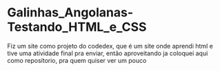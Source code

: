 ﻿# Galinhas_Angolanas-Testando_HTML_e_CSS

Fiz um site como projeto do codedex, que é um site onde aprendi html e tive uma atividade final pra enviar, então aproveitando ja coloquei aqui como reposítorio, pra quem quiser ver um pouco
